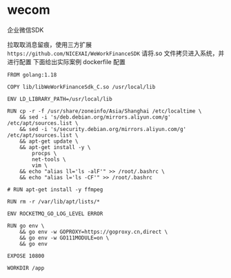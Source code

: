 # wecom
企业微信SDK

拉取取消息留痕，使用三方扩展
```https://github.com/NICEXAI/WeWorkFinanceSDK```
请将.so 文件拷贝进入系统，并进行配置
下面给出实际案例 dockerfile 配置
```azure
FROM golang:1.18

COPY lib/libWeWorkFinanceSdk_C.so /usr/local/lib

ENV LD_LIBRARY_PATH=/usr/local/lib

RUN cp -r -f /usr/share/zoneinfo/Asia/Shanghai /etc/localtime \
	&& sed -i 's/deb.debian.org/mirrors.aliyun.com/g' /etc/apt/sources.list \
	&& sed -i 's/security.debian.org/mirrors.aliyun.com/g' /etc/apt/sources.list \
	&& apt-get update \
	&& apt-get install -y \
		procps \
		net-tools \
		vim \
	&& echo "alias ll='ls -alF'" >> /root/.bashrc \
	&& echo "alias l='ls -CF'" >> /root/.bashrc 

# RUN apt-get install -y ffmpeg

RUN rm -r /var/lib/apt/lists/*

ENV ROCKETMQ_GO_LOG_LEVEL ERROR

RUN go env \
	&& go env -w GOPROXY=https://goproxy.cn,direct \
    && go env -w GO111MODULE=on \
    && go env

EXPOSE 10800

WORKDIR /app

```